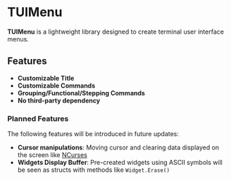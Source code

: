 # TUIMenu

**TUIMenu** is a lightweight library designed to create terminal user interface menus.

## Features

- **Customizable Title**
- **Customizable Commands**
- **Grouping/Functional/Stepping Commands**
- **No third-party dependency**

### Planned Features

The following features will be introduced in future updates:
- **Cursor manipulations**: Moving cursor and clearing data displayed on the screen like [NCurses](https://invisible-island.net/ncurses/ncurses-intro.html)
- **Widgets Display Buffer**: Pre-created widgets using ASCII symbols will be seen as structs with methods like `Widget.Erase()`

